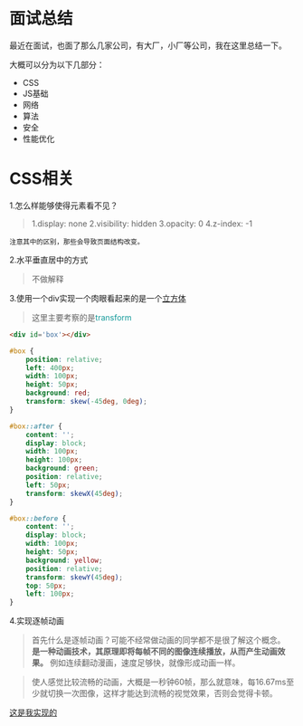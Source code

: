 # 面试总结

最近在面试，也面了那么几家公司，有大厂，小厂等公司，我在这里总结一下。

大概可以分为以下几部分：

- CSS
- JS基础
- 网络
- 算法
- 安全
- 性能优化


# CSS相关

1.怎么样能够使得元素看不见？
>1.display: none
    2.visibility: hidden
    3.opacity: 0
    4.z-index: -1

    注意其中的区别，那些会导致页面结构改变。


2.水平垂直居中的方式

>不做解释

3.使用一个div实现一个肉眼看起来的是一个[立方体](/demo/divtosqu.html)

>这里主要考察的是<font color='#199'>transform</font>
```html
<div id='box'></div>
```
```css
#box {
    position: relative;
    left: 400px;
    width: 100px;
    height: 50px;
    background: red;
    transform: skew(-45deg, 0deg);
}

#box::after {
    content: '';
    display: block;
    width: 100px;
    height: 100px;
    background: green;
    position: relative;
    left: 50px;
    transform: skewX(45deg);
}

#box::before {
    content: '';
    display: block;
    width: 100px;
    height: 50px;
    background: yellow;
    position: relative;
    transform: skewY(45deg);
    top: 50px;
    left: 100px;
}
```

4.实现逐帧动画
>首先什么是逐帧动画？可能不经常做动画的同学都不是很了解这个概念。
**是一种动画技术，其原理即将每帧不同的图像连续播放，从而产生动画效果。**
例如连续翻动漫画，速度足够快，就像形成动画一样。

>使人感觉比较流畅的动画，大概是一秒钟60帧，那么就意味，每16.67ms至少就切换一次图像，这样才能达到流畅的视觉效果，否则会觉得卡顿。

[这是我实现的](/demo/animations.html)